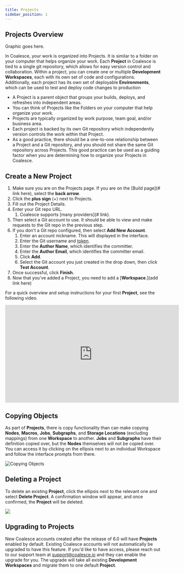 ```yaml
---
title: Projects
sidebar_position: 1
---
```


## Projects Overview

Graphic goes here.

In Coalesce, your work is organized into Projects. It is similar to a folder on your computer that helps organize your work. Each **Project** in Coalesce is tied to a single git repository, which allows for easy version control and collaboration. Within a project, you can create one or multiple **Development Workspaces**, each with its own set of code and configurations. Additionally, each project has its own set of deployable **Environments**, which can be used to test and deploy code changes to production

-   A Project is a parent object that groups your builds, deploys, and refreshes into independent areas.
-   You can think of Projects like the Folders on your computer that help organize your work.
-   Projects are typically organized by work purpose, team goal, and/or business area.
-   Each project is backed by its own Git repository which independently version controls the work within that Project.
-   As a good practice, there should be a one-to-one relationship between a Project and a Git repository, and you should not share the same Git repository across Projects. This good practice can be used as a guiding factor when you are determining how to organize your Projects in Coalesce.

## Create a New Project

1.  Make sure you are on the Projects page. If you are on the \[Build page\](# link here), select the **back arrow**.
2.  Click the **plus sign** (+) next to Projects.
3.  Fill out the Project Details.
4.  Enter your Git repo URL.
    1.  Coalesce supports \[many providers\](# link).
5.  Then select a Git account to use. It should be able to view and make requests to the Git repo in the previous step.
6.  If you don't a Git repo configured, then select **Add New Account**.
    1.  Enter an account nickname. This will displayed in the interface.
    2.  Enter the Git username and [token](https://docs.github.com/en/authentication/keeping-your-account-and-data-secure/managing-your-personal-access-tokens).
    3.  Enter the **Author Name**, which identifies the committer.
    4.  Enter the **Author Email**, which identifies the committer email.
    5.  Click **Add**.
    6.  Select the Git account you just created in the drop down, then click **Test Account**.
7.  Once successful, click **Finish**.
8.  Now that you've added a Project, you need to add a \[**Workspace**.\](add link here)

For a quick overview and setup instructions for your first **Project**, see the following video.

<iframe width="560" height="315" src="https://www.youtube.com/embed/D9nZ1v03Ykk?si=QBoH3rr7aW9lOFnl" title="YouTube video player" frameborder="0" allow="accelerometer; autoplay; clipboard-write; encrypted-media; gyroscope; picture-in-picture; web-share" allowfullscreen></iframe>

## Copying Objects

As part of **Projects**, there is copy functionality than can make copying **Nodes**, **Macros**, **Jobs**, **Subgraphs**, and **Storage Locations** (excluding mappings) from one **Workspace** to another. **Jobs** and **Subgraphs** have their definition copied over, but the **Nodes** themselves will not be copied over. You can access it by clicking on the ellipsis next to an individual Workspace and follow the interface prompts from there.

![Copying Objects](https://files.readme.io/3835355-copy_tool.png)

## Deleting a Project

To delete an existing **Project**, click the ellipsis next to the relevant one and select **Delete Project**. A confirmation window will appear, and once confirmed, the **Project** will be deleted.

![](https://files.readme.io/814a4a7-delete_project.png)

## Upgrading to Projects

[](https://docs.coalesce.io/v0.00/docs/projects#upgrading-to-projects)

New Coalesce accounts created after the release of 6.0 will have **Projects** enabled by default. Existing Coalesce accounts will not automatically be upgraded to have this feature. If you'd like to have access, please reach out to our support team at [support@coalesce.io](mailto:support@coalesce.io) and they can enable the upgrade for you. The upgrade will take all existing **Development Workspaces** and migrate them to one default **Project**.